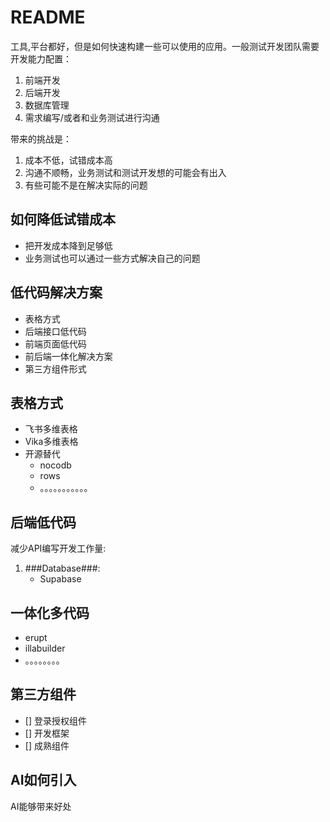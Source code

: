 # README

工具,平台都好，但是如何快速构建一些可以使用的应用。一般测试开发团队需要开发能力配置：
1. 前端开发
2. 后端开发
3. 数据库管理
4. 需求编写/或者和业务测试进行沟通

带来的挑战是：
1. 成本不低，试错成本高
2. 沟通不顺畅，业务测试和测试开发想的可能会有出入
3. 有些可能不是在解决实际的问题

## 如何降低试错成本

- 把开发成本降到足够低
- 业务测试也可以通过一些方式解决自己的问题

## 低代码解决方案

- 表格方式
- 后端接口低代码
- 前端页面低代码
- 前后端一体化解决方案
- 第三方组件形式

## 表格方式

- 飞书多维表格
- Vika多维表格
- 开源替代
  - nocodb
  - rows
  - 。。。。。。。。。。。
## 后端低代码
减少API编写开发工作量:

1. ###Database###: 
   - Supabase

## 一体化多代码

- erupt
- illabuilder
- 。。。。。。。。

## 第三方组件

- [] 登录授权组件
- [] 开发框架
- [] 成熟组件

## AI如何引入

AI能够带来好处

